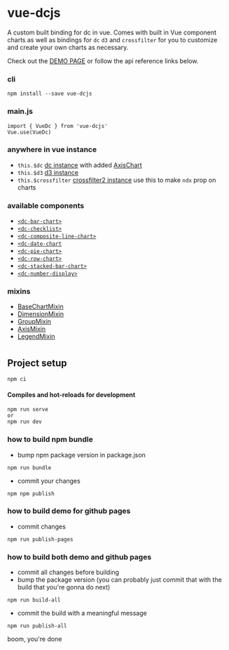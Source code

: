 # vue-dcjs
A custom built binding for dc in vue. Comes with built in Vue component charts as well as bindings for `dc` `d3` and `crossfilter` for you to customize and create your own charts as necessary.

Check out the [DEMO PAGE](https://geodav-tech.github.io/vue-dcjs/) or follow the api reference links below.

### cli
```npm install --save vue-dcjs```

### main.js
```
import { VueDc } from 'vue-dcjs'
Vue.use(VueDc)
```

### anywhere in vue instance
- `this.$dc` [dc instance](https://dc-js.github.io/dc.js/) with added [AxisChart](./src/plugins/axis-chart.class.js)
- `this.$d3` [d3 instance](https://github.com/d3/d3/blob/main/API.md)
- `this.$crossfilter` [crossfilter2 instance](https://github.com/crossfilter/crossfilter/wiki/API-Reference) use this to make `ndx` prop on charts

### available components
- [`<dc-bar-chart>`](./src/components/dc-bar-chart)
- [`<dc-checklist>`](./src/components/dc-checklist)
- [`<dc-composite-line-chart>`]('./src/components/dc-composite-line-chart')
- [`<dc-date-chart`](./src/components/dc-date/chart)
- [`<dc-pie-chart>`](./src/components/dc-pie-chart)
- [`<dc-row-chart>`](./src/components/dc-row-chart)
- [`<dc-stacked-bar-chart>`]('./src/components/dc-stacked-bar-chart')
- [`<dc-number-display>`]('./src/components/dc-number-display)

### mixins
- [BaseChartMixin](./src/mixins#base-chart)
- [DimensionMixin](./src/mixins/#dimension)
- [GroupMixin]('./src/mixins/#group)
- [AxisMixin]('./src/mixins/#axis)
- [LegendMixin]('./src/mixins/#axis)

#


## Project setup
```
npm ci
```

#### Compiles and hot-reloads for development
```
npm run serve
or
npm run dev
```

### how to build npm bundle
- bump npm package version in package.json
```
npm run bundle
```
- commit your changes
```
npm npm publish
```

### how to build demo for github pages
- commit changes
```
npm run publish-pages
```


### how to build both demo and github pages
- commit all changes before building
- bump the package version (you can probably just commit that with the build that you're gonna do next)
```
npm run build-all
```
- commit the build with a meaningful message
```
npm run publish-all
```
boom, you're done

